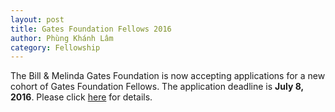 ```yaml
---
layout: post
title: Gates Foundation Fellows 2016
author: Phùng Khánh Lâm
category: Fellowship
---
```


The Bill & Melinda Gates Foundation is now accepting applications for a new cohort of Gates Foundation Fellows. The application deadline is __July 8, 2016__. Please click [here](http://careers.gatesfoundation.org/job/Seattle-Fellow-Job-WA-98101/347375900/?utm_source=emailcampaign&utm_campaign=GH_FELL_Kkaye_6413) for details.
